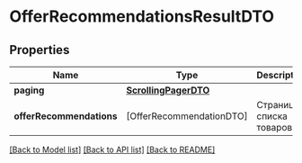 # OfferRecommendationsResultDTO

## Properties
Name | Type | Description | Notes
------------ | ------------- | ------------- | -------------
**paging** | [**ScrollingPagerDTO**](ScrollingPagerDTO.md) |  | [optional] 
**offerRecommendations** | [OfferRecommendationDTO] | Страница списка товаров. | 

[[Back to Model list]](../README.md#documentation-for-models) [[Back to API list]](../README.md#documentation-for-api-endpoints) [[Back to README]](../README.md)


